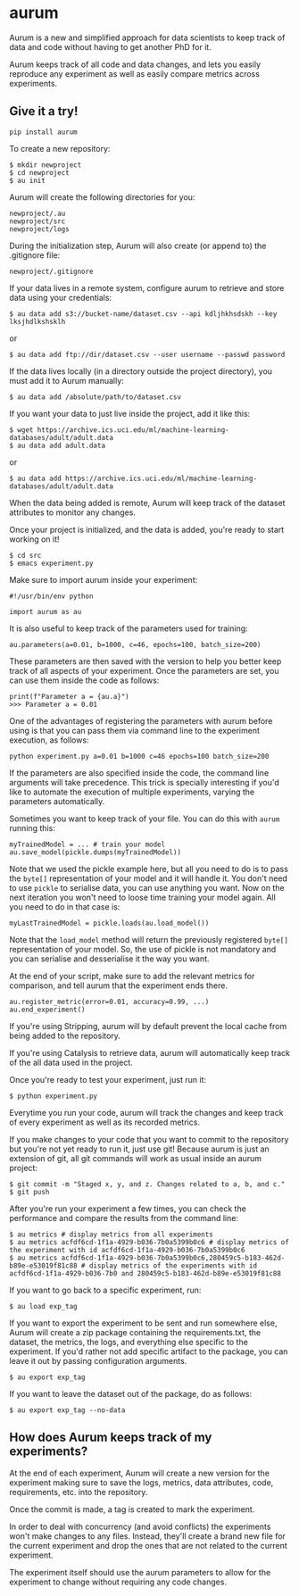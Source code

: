 # aurum

Aurum is a new and simplified approach for data scientists to keep track of
data and code without having to get another PhD for it.

Aurum keeps track of all code and data changes, and lets you easily reproduce
any experiment as well as easily compare metrics across experiments.

## Give it a try!

    pip install aurum

To create a new repository:

    $ mkdir newproject
    $ cd newproject
    $ au init

Aurum will create the following directories for you:

    newproject/.au
    newproject/src
    newproject/logs

During the initialization step, Aurum will also create (or append to) the .gitignore file:

    newproject/.gitignore

If your data lives in a remote system, configure aurum to retrieve and store data using your credentials:

    $ au data add s3://bucket-name/dataset.csv --api kdljhkhsdskh --key lksjhdlkshsklh
    
or

    $ au data add ftp://dir/dataset.csv --user username --passwd password

If the data lives locally (in a directory outside the project directory), you must add it to Aurum manually:

    $ au data add /absolute/path/to/dataset.csv

If you want your data to just live inside the project, add it like this:

    $ wget https://archive.ics.uci.edu/ml/machine-learning-databases/adult/adult.data
    $ au data add adult.data
    
or

    $ au data add https://archive.ics.uci.edu/ml/machine-learning-databases/adult/adult.data

When the data being added is remote, Aurum will keep track of the dataset attributes to monitor any changes.


Once your project is initialized, and the data is added, you're ready to start working on it!

    $ cd src
    $ emacs experiment.py
    
Make sure to import aurum inside your experiment:
    
    #!/usr/bin/env python
    
    import aurum as au

It is also useful to keep track of the parameters used for training:

    au.parameters(a=0.01, b=1000, c=46, epochs=100, batch_size=200)
    
These parameters are then saved with the version to help you better keep track of all aspects of your experiment. Once the parameters are set, you can use them inside the code as follows:

    print(f"Parameter a = {au.a}")
    >>> Parameter a = 0.01

One of the advantages of registering the parameters with aurum before using is that you can pass them via command line to the experiment execution, as follows:

    python experiment.py a=0.01 b=1000 c=46 epochs=100 batch_size=200
   
If the parameters are also specified inside the code, the command line arguments will take precedence.
This trick is specially interesting if you'd like to automate the execution of multiple experiments, varying the parameters
automatically.

Sometimes you want to keep track of your file. You can do this with `aurum` running this:

    myTrainedModel = ... # train your model
    au.save_model(pickle.dumps(myTrainedModel))

Note that we used the pickle example here, but all you need to do is to pass the `byte[]` representation of your model and it will handle it. You don't need to use `pickle` to serialise data, you can use anything you want. Now on the next iteration you won't need to loose time training your model again. All you need to do in that case is:

    myLastTrainedModel = pickle.loads(au.load_model())

Note that the `load_model` method will return the previously registered `byte[]` representation of your model. So, the use of pickle is not mandatory and you can serialise and desserialise it the way you want.

At the end of your script, make sure to add the relevant metrics for comparison, and tell aurum that the experiment ends there.    
    
    au.register_metric(error=0.01, accuracy=0.99, ...)
    au.end_experiment()

If you're using Stripping, aurum will by default prevent the local cache from being added to the repository.

If you're using Catalysis to retrieve data, aurum will automatically keep track of the all data used in the project.

Once you're ready to test your experiment, just run it: 

    $ python experiment.py

Everytime you run your code, aurum will track the changes and keep track of every experiment as well as its recorded metrics.

If you make changes to your code that you want to commit to the repository but you're not yet ready to run it, just use git! Because aurum is just an extension of git, all git commands will work as usual inside an aurum project:

    $ git commit -m "Staged x, y, and z. Changes related to a, b, and c."
    $ git push

After you're run your experiment a few times, you can check the performance and compare the results from the command line:

    $ au metrics # display metrics from all experiments
    $ au metrics acfdf6cd-1f1a-4929-b036-7b0a5399b0c6 # display metrics of the experiment with id acfdf6cd-1f1a-4929-b036-7b0a5399b0c6
    $ au metrics acfdf6cd-1f1a-4929-b036-7b0a5399b0c6,280459c5-b183-462d-b89e-e53019f81c88 # display metrics of the experiments with id acfdf6cd-1f1a-4929-b036-7b0 and 280459c5-b183-462d-b89e-e53019f81c88

If you want to go back to a specific experiment, run:

    $ au load exp_tag

If you want to export the experiment to be sent and run somewhere else, Aurum will create a zip
package containing the requirements.txt, the dataset, the metrics, the logs, and everything else
specific to the experiment. If you'd rather not add specific artifact to the package, you can
leave it out by passing configuration arguments.

    $ au export exp_tag

If you want to leave the dataset out of the package, do as follows:

    $ au export exp_tag --no-data


## How does Aurum keeps track of my experiments?

At the end of each experiment, Aurum will create a new version for the experiment making sure
to save the logs, metrics, data attributes, code, requirements, etc. into the repository.

Once the commit is made, a tag is created to mark the experiment.

In order to deal with concurrency (and avoid conflicts) the experiments won't make changes to
any files. Instead, they'll create a brand new file for the current experiment and drop the
ones that are not related to the current experiment.

The experiment itself should use the aurum parameters to allow for the experiment to change
without requiring any code changes.



